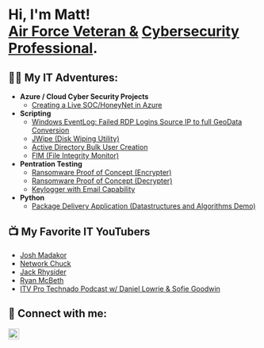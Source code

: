 <h1>Hi, I'm Matt! <br/><a href="https://www.linkedin.com/in/matthew-rimbert/">Air Force Veteran &</a> <a href="https://www.linkedin.com/in/matthew-rimbert/">Cybersecurity Professional</a>.
<h2>👨‍💻 My IT Adventures:</h2>

- <b>Azure / Cloud Cyber Security Projects</b>
  - [Creating a Live SOC/HoneyNet in Azure](https://github.com/Matthew-Rimbert/Azure-HoneyNet)
- <b>Scripting</b>
  - [Windows EventLog: Failed RDP Logins Source IP to full GeoData Conversion](https://github.com/joshmadakor1/Sentinel-Lab)
  - [JWipe (Disk Wiping Utility)](https://github.com/joshmadakor1/Jwipe.PowerShell)
  - [Active Directory Bulk User Creation](https://github.com/joshmadakor1/AD_PS)
  - [FIM (File Integrity Monitor)](https://github.com/joshmadakor1/PowerShell-Integrity-FIM)
- <b>Pentration Testing</b>
  - [Ransomware Proof of Concept (Encrypter)](https://github.com/joshmadakor1/EncrypterPOC)
  - [Ransomware Proof of Concept (Decrypter)](https://github.com/joshmadakor1/DecrypterPOC)
  - [Keylogger with Email Capability](https://github.com/joshmadakor1/Key-Logger-With-Email)
- <b>Python</b>
  - [Package Delivery Application (Datastructures and Algorithms Demo)](https://github.com/joshmadakor1/Package-Delivery-Pathfinding-Algorithm)

<h2>📺 My Favorite IT YouTubers</h2>

- [Josh Madakor](https://www.youtube.com/@JoshMadakor)
- [Network Chuck](https://www.youtube.com/@NetworkChuck)
- [Jack Rhysider](https://www.youtube.com/@JackRhysider)
- [Ryan McBeth](https://www.youtube.com/@RyanMcBethProgramming)
- [ITV Pro Technado Podcast w/ Daniel Lowrie & Sofie Goodwin](https://www.youtube.com/@ITProTv)

<h2> 🤳 Connect with me:</h2>


[<img align="left" alt="MatthewRimbert | LinkedIn" width="22px" src="https://cdn.jsdelivr.net/npm/simple-icons@v3/icons/linkedin.svg" />][linkedin]

[linkedin]:(https://www.linkedin.com/in/matthew-rimbert/)

<!--
**joshmadakor1/joshmadakor1** is a ✨ _special_ ✨ repository because its `README.md` (this file) appears on your GitHub profile.

Here are some ideas to get you started:

- 🔭 I’m currently working on ...
- 🌱 I’m currently learning ...
- 👯 I’m looking to collaborate on ...
- 🤔 I’m looking for help with ...
- 💬 Ask me about ...
- 📫 How to reach me: ...
- 😄 Pronouns: ...
- ⚡ Fun fact: ...
-->
